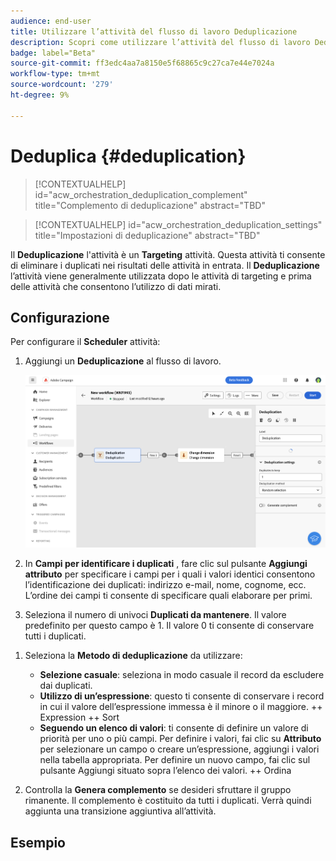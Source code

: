 ```yaml
---
audience: end-user
title: Utilizzare l’attività del flusso di lavoro Deduplicazione
description: Scopri come utilizzare l’attività del flusso di lavoro Deduplicazione
badge: label="Beta"
source-git-commit: ff3edc4aa7a8150e5f68865c9c27ca7e44e7024a
workflow-type: tm+mt
source-wordcount: '279'
ht-degree: 9%

---
```



# Deduplica {#deduplication}

<!--
>[!CONTEXTUALHELP]
>id="acw_orchestration_deduplication_fields"
>title="Fork activity"
>abstract="The Deduplication activity allows you to..."
-->

>[!CONTEXTUALHELP]
>id="acw_orchestration_deduplication_complement"
>title="Complemento di deduplicazione"
>abstract="TBD"

>[!CONTEXTUALHELP]
>id="acw_orchestration_deduplication_settings"
>title="Impostazioni di deduplicazione"
>abstract="TBD"

Il **Deduplicazione** l&#39;attività è un **Targeting** attività. Questa attività ti consente di eliminare i duplicati nei risultati delle attività in entrata. Il **Deduplicazione** l’attività viene generalmente utilizzata dopo le attività di targeting e prima delle attività che consentono l’utilizzo di dati mirati.

## Configurazione

Per configurare il **Scheduler** attività:

1. Aggiungi un **Deduplicazione** al flusso di lavoro.

   ![](../assets/workflow-deduplication.png)

1. In **Campi per identificare i duplicati** , fare clic sul pulsante **Aggiungi attributo** per specificare i campi per i quali i valori identici consentono l’identificazione dei duplicati: indirizzo e-mail, nome, cognome, ecc. L’ordine dei campi ti consente di specificare quali elaborare per primi.

1. Seleziona il numero di univoci **Duplicati da mantenere**. Il valore predefinito per questo campo è 1. Il valore 0 ti consente di conservare tutti i duplicati.

<!--
    For example, if records A and B are considered duplicates of record Y, and a record C is considered as a duplicate of record Z:

    * If the value of the field is 1: only the Y and Z records are kept.
    * If the value of the field is 0: all the records are kept.
    * If the value of the field is 2: records C and Z are kept and two records from A, B, and Y are kept, by chance or depending on the deduplication method selected thereafter.

-->

1. Seleziona la **Metodo di deduplicazione** da utilizzare:

   * **Selezione casuale**: seleziona in modo casuale il record da escludere dai duplicati.
   * **Utilizzo di un’espressione**: questo ti consente di conservare i record in cui il valore dell’espressione immessa è il minore o il maggiore. ++ Expression ++ Sort
   * **Seguendo un elenco di valori**: ti consente di definire un valore di priorità per uno o più campi. Per definire i valori, fai clic su **Attributo** per selezionare un campo o creare un’espressione, aggiungi i valori nella tabella appropriata. Per definire un nuovo campo, fai clic sul pulsante Aggiungi situato sopra l’elenco dei valori. ++ Ordina

1. Controlla la **Genera complemento** se desideri sfruttare il gruppo rimanente. Il complemento è costituito da tutti i duplicati. Verrà quindi aggiunta una transizione aggiuntiva all’attività.

## Esempio

